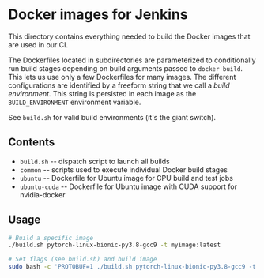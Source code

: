 # Docker images for Jenkins

This directory contains everything needed to build the Docker images
that are used in our CI.

The Dockerfiles located in subdirectories are parameterized to
conditionally run build stages depending on build arguments passed to
`docker build`. This lets us use only a few Dockerfiles for many
images. The different configurations are identified by a freeform
string that we call a _build environment_. This string is persisted in
each image as the `BUILD_ENVIRONMENT` environment variable.

See `build.sh` for valid build environments (it's the giant switch).

## Contents

* `build.sh` -- dispatch script to launch all builds
* `common` -- scripts used to execute individual Docker build stages
* `ubuntu` -- Dockerfile for Ubuntu image for CPU build and test jobs
* `ubuntu-cuda` -- Dockerfile for Ubuntu image with CUDA support for nvidia-docker

## Usage

```bash
# Build a specific image
./build.sh pytorch-linux-bionic-py3.8-gcc9 -t myimage:latest

# Set flags (see build.sh) and build image
sudo bash -c 'PROTOBUF=1 ./build.sh pytorch-linux-bionic-py3.8-gcc9 -t myimage:latest
```
